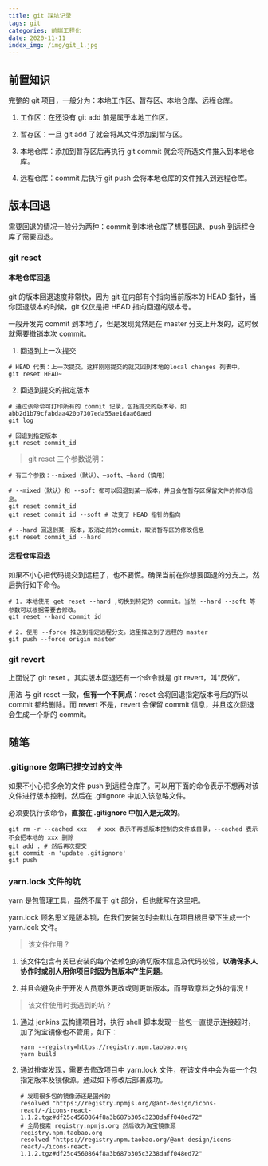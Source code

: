 ```yaml
---
title: git 踩坑记录
tags: git
categories: 前端工程化
date: 2020-11-11
index_img: /img/git_1.jpg
---
```


## 前置知识
完整的 git 项目，一般分为：本地工作区、暂存区、本地仓库、远程仓库。

1. 工作区：在还没有 git add 前是属于本地工作区。

2. 暂存区：一旦 git add 了就会将某文件添加到暂存区。

3. 本地仓库：添加到暂存区后再执行 git commit 就会将所选文件推入到本地仓库。

4. 远程仓库：commit 后执行 git push 会将本地仓库的文件推入到远程仓库。

## 版本回退
需要回退的情况一般分为两种：commit 到本地仓库了想要回退、push 到远程仓库了需要回退。

### git reset

#### 本地仓库回退
git 的版本回退速度非常快，因为 git 在内部有个指向当前版本的 HEAD 指针，当你回退版本的时候，git 仅仅是把 HEAD 指向回退的版本号。

一般开发完 commit 到本地了，但是发现竟然是在 master 分支上开发的，这时候就需要撤销本次 commit。

1. 回退到上一次提交

```
# HEAD 代表：上一次提交。这样刚刚提交的就又回到本地的local changes 列表中。
git reset HEAD~
```

2. 回退到提交的指定版本

```
# 通过该命令可打印所有的 commit 记录，包括提交的版本号。如 abb2d1b79cfabdaa420b7307eda55ae1daa60aed 
git log

# 回退到指定版本
git reset commit_id
```

>   git reset 三个参数说明：

```
# 有三个参数：--mixed（默认）、–soft、–hard（慎用）

# --mixed（默认）和 --soft 都可以回退到某一版本，并且会在暂存区保留文件的修改信息。
git reset commit_id
git reset commit_id --soft # 改变了 HEAD 指针的指向

# --hard 回退到某一版本，取消之前的commit，取消暂存区的修改信息
git reset commit_id --hard
```

#### 远程仓库回退
如果不小心把代码提交到远程了，也不要慌。确保当前在你想要回退的分支上，然后执行如下命令。
```
# 1. 本地使用 get reset --hard ,切换到特定的 commit。当然 --hard --soft 等参数可以根据需要去修改。
git reset --hard commit_id

# 2. 使用 --force 推送到指定远程分支。这里推送到了远程的 master
git push --force origin master
```

### git revert
上面说了 git reset 。其实版本回退还有一个命令就是 git revert，叫“反做”。

用法 与 git reset 一致，**但有一个不同点**：reset 会将回退指定版本号后的所以 commit 都给删除。而 revert 不是，revert 会保留 commit 信息，并且这次回退会生成一个新的 commit。

## 随笔

### .gitignore 忽略已提交过的文件
如果不小心把多余的文件 push 到远程仓库了。可以用下面的命令表示不想再对该文件进行版本控制。然后在 .gitignore 中加入该忽略文件。

必须要执行该命令，**直接在 .gitignore 中加入是无效的**。

```
git rm -r --cached xxx   # xxx 表示不再想版本控制的文件或目录，--cached 表示不会把本地的 xxx 删除
git add . # 然后再次提交
git commit -m 'update .gitignore'
git push
```

### yarn.lock 文件的坑
yarn 是包管理工具，虽然不属于 git 部分，但也就写在这里吧。

yarn.lock 顾名思义是版本锁，在我们安装包时会默认在项目根目录下生成一个 yarn.lock 文件。

>   该文件作用？

1. 该文件包含有关已安装的每个依赖包的确切版本信息及代码校验，**以确保多人协作时或别人用你项目时因为包版本产生问题**。

2. 并且会避免由于开发人员意外更改或则更新版本，而导致意料之外的情况！

>   该文件使用时我遇到的坑？

1. 通过 jenkins 去构建项目时，执行 shell 脚本发现一些包一直提示连接超时，加了淘宝镜像也不管用，如下：

    ```
    yarn --registry=https://registry.npm.taobao.org
    yarn build
    ```

2. 通过排查发现，需要去修改项目中 yarn.lock 文件，在该文件中会为每一个包指定版本及镜像源。通过如下修改后部署成功。

    ```
    # 发现很多包的镜像源还是国外的
    resolved "https://registry.npmjs.org/@ant-design/icons-react/-/icons-react-1.1.2.tgz#df25c4560864f8a3b687b305c3238daff048ed72"
    # 全局搜索 registry.npmjs.org 然后改为淘宝镜像源 registry.npm.taobao.org
    resolved "https://registry.npm.taobao.org/@ant-design/icons-react/-/icons-react-1.1.2.tgz#df25c4560864f8a3b687b305c3238daff048ed72"
    ```

